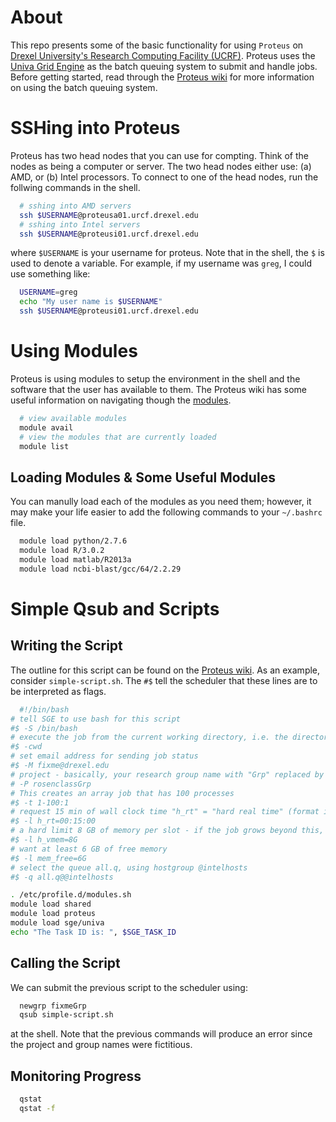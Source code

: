 # About 

This repo presents some of the basic functionality for using `Proteus` on [Drexel University's Research Computing Facility (UCRF)](http://www.drexel.edu/research/urcf/). Proteus uses the [Univa Grid Engine](http://www.univa.com/products/grid-engine) as the batch queuing system to submit and handle jobs. Before getting started, read through the [Proteus wiki](https://proteusmaster.urcf.drexel.edu/urcfwiki) for more information on using the batch queuing system. 

# SSHing into Proteus

Proteus has two head nodes that you can use for compting. Think of the nodes as being a computer or server. The two head nodes either use: (a) AMD, or (b) Intel processors. To connect to one of the head nodes, run the follwing commands in the shell. 

```bash
  # sshing into AMD servers 
  ssh $USERNAME@proteusa01.urcf.drexel.edu
  # sshing into Intel servers 
  ssh $USERNAME@proteusi01.urcf.drexel.edu
```
where `$USERNAME` is your username for proteus. Note that in the shell, the `$` is used to denote a variable. For example, if my username was `greg`, I could use something like: 

```bash 
  USERNAME=greg
  echo "My user name is $USERNAME" 
  ssh $USERNAME@proteusi01.urcf.drexel.edu
```

# Using Modules 

Proteus is using modules to setup the environment in the shell and the software that the user has available to them. The Proteus wiki has some useful information on navigating though the [modules](https://proteusmaster.urcf.drexel.edu/urcfwiki/index.php/Environment_Modules). 

```bash
  # view available modules
  module avail 
  # view the modules that are currently loaded 
  module list
```

## Loading Modules & Some Useful Modules 

You can manully load each of the modules as you need them; however, it may make your life easier to add the following commands to your `~/.bashrc` file. 

```bash
  module load python/2.7.6
  module load R/3.0.2
  module load matlab/R2013a
  module load ncbi-blast/gcc/64/2.2.29 
```

# Simple Qsub and Scripts 

## Writing the Script
The outline for this script can be found on the [Proteus wiki](https://proteusmaster.urcf.drexel.edu/urcfwiki/index.php/Writing_Job_Scripts). As an example, consider `simple-script.sh`. The `#$` tell the scheduler that these lines are to be interpreted as flags. 

```bash
  #!/bin/bash
# tell SGE to use bash for this script
#$ -S /bin/bash
# execute the job from the current working directory, i.e. the directory in which the qsub command is gi$
#$ -cwd
# set email address for sending job status
#$ -M fixme@drexel.edu
# project - basically, your research group name with "Grp" replaced by "Prj"
# -P rosenclassGrp
# This creates an array job that has 100 processes
#$ -t 1-100:1
# request 15 min of wall clock time "h_rt" = "hard real time" (format is HH:MM:SS, or integer seconds)
#$ -l h_rt=00:15:00
# a hard limit 8 GB of memory per slot - if the job grows beyond this, the job is killed
#$ -l h_vmem=8G
# want at least 6 GB of free memory
#$ -l mem_free=6G
# select the queue all.q, using hostgroup @intelhosts
#$ -q all.q@@intelhosts

. /etc/profile.d/modules.sh
module load shared
module load proteus
module load sge/univa
echo "The Task ID is: ", $SGE_TASK_ID
```

## Calling the Script

We can submit the previous script to the scheduler using: 

```bash
  newgrp fixmeGrp
  qsub simple-script.sh  
```
at the shell. Note that the previous commands will produce an error since the project and group names were fictitious.

## Monitoring Progress

```bash 
  qstat
  qstat -f 
```
